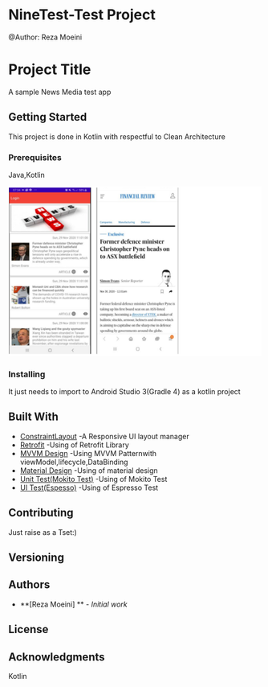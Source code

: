 # NineTest-Test Project
@Author: Reza Moeini

# Project Title

A sample News Media test app

## Getting Started

This project is done in Kotlin with respectful to Clean Architecture

### Prerequisites

Java,Kotlin


![Main Screen](https://github.com/reza575/NineTest/blob/master/screenshots/Ninetest.png)




### Installing

It just needs to import to Android Studio 3(Gradle 4) as a kotlin project

## Built With

* [ConstraintLayout](https://developer.android.com/guide/topics/ui/layout/relative) -A Responsive UI layout manager
* [Retrofit](https://www.vogella.com/tutorials/Retrofit/article.html) -Using of Retrofit Library
* [MVVM Design](https://www.journaldev.com/20292/android-mvvm-design-pattern) -Using MVVM Patternwith viewModel,lifecycle,DataBinding
* [Material Design](https://developer.android.com/guide/topics/ui/look-and-feel) -Using of material design
* [Unit Test(Mokito Test)](https://www.vogella.com/tutorials/Mockito/article.html) -Using of Mokito Test
* [UI Test(Espesso)](https://www.vogella.com/tutorials/AndroidTestingEspresso/article.html) -Using of Espresso Test



## Contributing

Just raise as a Tset:)

## Versioning


## Authors

* **[Reza Moeini] ** - *Initial work* 


## License


## Acknowledgments
Kotlin
